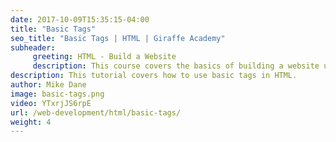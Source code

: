 ```yaml
---
date: 2017-10-09T15:35:15-04:00
title: "Basic Tags"
seo_title: "Basic Tags | HTML | Giraffe Academy"
subheader:
     greeting: HTML - Build a Website
     description: This course covers the basics of building a website using HTML. Work your way through the videos and we'll teach you everything you need to know to create a basic website!
description: This tutorial covers how to use basic tags in HTML.
author: Mike Dane
image: basic-tags.png
video: YTxrjJS6rpE
url: /web-development/html/basic-tags/
weight: 4
---
```

